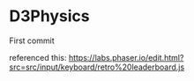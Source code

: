 # D3Physics
First commit 

referenced this:
https://labs.phaser.io/edit.html?src=src/input/keyboard/retro%20leaderboard.js
